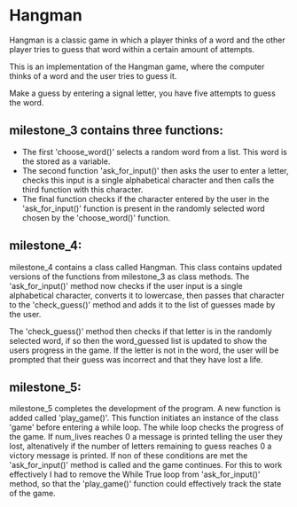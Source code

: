 # Hangman
Hangman is a classic game in which a player thinks of a word and the other player tries to guess that word within a certain amount of attempts.

This is an implementation of the Hangman game, where the computer thinks of a word and the user tries to guess it. 

Make a guess by entering a signal letter, you have five attempts to guess the word.

## milestone_3 contains three functions:
- The first 'choose_word()' selects a random word from a list. This word is the stored as a variable. 
- The second function 'ask_for_input()' then asks the user to enter a letter, checks this input is a single alphabetical character and then calls the third function with this character.
- The final function checks if the character entered by the user in the 'ask_for_input()' function is present in the randomly selected word chosen by the 'choose_word()' function.


## milestone_4:

milestone_4 contains a class called Hangman. This class contains updated versions of the functions from milestone_3 as class methods.
The 'ask_for_input()' method now checks if the user input is a single alphabetical character, converts it to lowercase, then passes that character to the 'check_guess()' method and adds it to the list of guesses made by the user.

The 'check_guess()' method then checks if that letter is in the randomly selected word, if so then the word_guessed list is updated to show the users progress in the game. If the letter is not in the word, the user will be prompted that their guess was incorrect and that they have lost a life.

## milestone_5:

milestone_5 completes the development of the program. A new function is added called 'play_game()'. This function initiates an instance of the class 'game' before entering a while loop. The while loop checks the progress of the game. If num_lives reaches 0 a message is printed telling the user they lost, altenatively if the number of letters remaining to guess reaches 0 a victory message is printed. If non of these conditions are met the 'ask_for_input()' method is called and the game continues. For this to work effectively I had to remove the While True loop from 'ask_for_input()' method, so that the 'play_game()' function could effectively track the state of the game.
